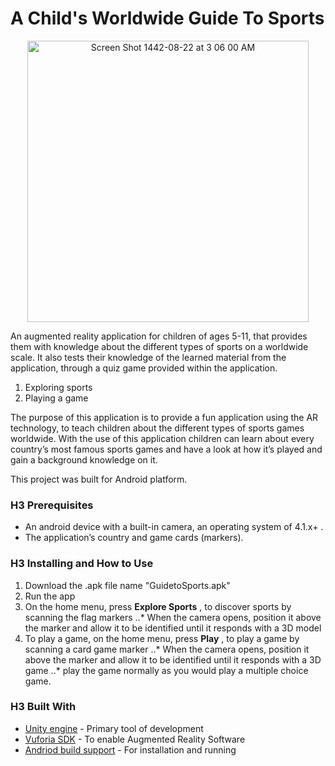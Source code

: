 # A Child's Worldwide Guide To Sports
<p align="center"> <img width="450" alt="Screen Shot 1442-08-22 at 3 06 00 AM" src="https://user-images.githubusercontent.com/81882196/113494642-cef39b00-94f2-11eb-96e8-cd0d1d58935a.png">
</p>
An augmented reality application for children of ages 5-11, that provides them with knowledge about  the different types of sports on a worldwide scale. It also tests their knowledge of the learned material from the application, through a quiz game provided within the application.

1. Exploring sports
2. Playing a game 

The purpose of this application is to provide a fun application using the AR technology, to teach children about the different types of sports games worldwide. With the use of this application children can learn about every country’s most famous sports games and have a look at how it’s played and gain a background knowledge on it.  

This project was built for Android platform.

### H3 Prerequisites
*	An android device with a built-in camera, an operating system of 4.1.x+ .
*	The application’s country and game cards (markers).

### H3 Installing and How to Use
1. Download the .apk file name "GuidetoSports.apk"
2. Run the app
3. On the home menu, press __Explore Sports__ , to discover sports by scanning the flag markers
..* When the camera opens, position it above the marker and allow it to be identified until it responds with a 3D model
4. To play a game, on the home menu, press __Play__ , to play a game by scanning a card game marker
..* When the camera opens, position it above the marker and allow it to be identified until it responds with a 3D game
..* play the game normally as you would play a multiple choice game.

### H3 Built With
* [Unity engine](https://unity3d.com/get-unity/download) - Primary tool of development
* [Vuforia SDK](https://developer.vuforia.com/downloads/sdk) - To enable Augmented Reality Software
* [Andriod build support](https://docs.unity3d.com/Manual/android-sdksetup.html) - For installation and running


